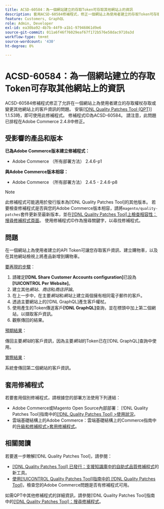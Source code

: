 ```yaml
---
title: ACSD-60584：為一個網站建立的存取Token可存取其他網站上的資訊
description: 套用ACSD-60584修補程式，修正一個網站上為使用者建立的存取Token可存取或變更其他網站上的客戶資訊的問題。
feature: Customers, GraphQL
role: Admin, Developer
exl-id: ea30ba92-4b7b-44f9-a1b1-97946061d9e6
source-git-commit: 011a6f46f76029eaf67f172b576e58dac9710a3d
workflow-type: tm+mt
source-wordcount: '430'
ht-degree: 0%

---
```


# ACSD-60584：為一個網站建立的存取Token可存取其他網站上的資訊

ACSD-60584修補程式修正了允許在一個網站上為使用者建立的存取權杖存取或變更其他網站上的客戶資訊的問題。 安裝[[!DNL Quality Patches Tool (QPT)]](https://experienceleague.adobe.com/docs/commerce-operations/tools/quality-patches-tool/usage.html) 1.1.53時，即可使用此修補程式。 修補程式ID為ACSD-60584。 請注意，此問題已排程在Adobe Commerce 2.4.8中修正。

## 受影響的產品和版本

**已為Adobe Commerce版本建立修補程式：**

* Adobe Commerce （所有部署方法） 2.4.6-p1

**與Adobe Commerce版本相容：**

* Adobe Commerce （所有部署方法） 2.4.5 - 2.4.6-p8

>[!NOTE]
>
>此修補程式可能適用於發行版本為[!DNL Quality Patches Tool]的其他版本。 若要檢查修補程式是否與您的Adobe Commerce版本相容，請將`magento/quality-patches`套件更新至最新版本，並在[[!DNL Quality Patches Tool]上檢查相容性：搜尋修補程式頁面](https://experienceleague.adobe.com/tools/commerce-quality-patches/index.html)。 使用修補程式ID作為搜尋關鍵字，以尋找修補程式。

## 問題

在一個網站上為使用者建立的API Token可讓您存取客戶資訊、建立購物車，以及在其他網站檢視上將產品新增到購物車。

<u>要再現的步驟</u>：

1. 請確定&#x200B;**[!DNL Share Customer Accounts configuration]**&#x200B;已設為&#x200B;**[!UICONTROL Per Website]**。
1. 建立其他&#x200B;*網站*、*商店*&#x200B;和&#x200B;*商店評論*。
1. 在上一步中，在主要&#x200B;*網站*&#x200B;和&#x200B;*網站*&#x200B;上建立兩個擁有相同電子郵件的客戶。
1. 透過主要網站上的[!DNL GraphQL]產生客戶權杖。
1. 使用產生的Token傳送客戶&#x200B;**[!DNL GraphQL]**&#x200B;查詢，並在標頭中加上第二個網站，以擷取客戶資訊。
1. 觀察傳回的結果。

<u>預期結果</u>：

傳回主要&#x200B;*網站*&#x200B;的客戶資訊，因為主要&#x200B;*網站*&#x200B;的Token已在[!DNL GraphQL]查詢中使用。

<u>實際結果</u>：

系統會傳回第二個網站的客戶資訊。

## 套用修補程式

若要套用個別修補程式，請根據您的部署方法使用下列連結：

* Adobe Commerce或Magento Open Source內部部署： [!DNL Quality Patches Tool]指南中的[[!DNL Quality Patches Tool] >使用狀況](/help/tools/quality-patches-tool/usage.md)。
* 雲端基礎結構上的Adobe Commerce：雲端基礎結構上的Commerce指南中的[升級和修補程式>套用修補程式](https://experienceleague.adobe.com/docs/commerce-cloud-service/user-guide/develop/upgrade/apply-patches.html)。

## 相關閱讀

若要進一步瞭解[!DNL Quality Patches Tool]，請參閱：

* [[!DNL Quality Patches Tool] 已發行：支援知識庫中的自助式品質修補程式](https://experienceleague.adobe.com/en/docs/commerce-operations/tools/quality-patches-tool/quality-patches-tool-to-self-serve-quality-patches)的新工具。
* [使用[!UICONTROL Quality Patches Tool]指南中的 [!DNL Quality Patches Tool]](/help/tools/quality-patches-tool/patches-available-in-qpt/check-patch-for-magento-issue-with-magento-quality-patches.md)，檢查您的Adobe Commerce問題是否有修補程式可用。


如需QPT中其他修補程式的詳細資訊，請參閱[!DNL Quality Patches Tool]指南中的[[!DNL Quality Patches Tool]：搜尋修補程式](https://experienceleague.adobe.com/tools/commerce-quality-patches/index.html)。
